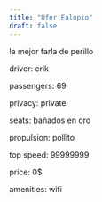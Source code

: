 ```yaml
---
title: "Ufer Falopio"
draft: false
---
```

la mejor farla de perillo

driver: erik

passengers: 69

privacy: private

seats: bañados en oro

propulsion: pollito

top speed: 99999999

price: 0$

amenities: wifi

